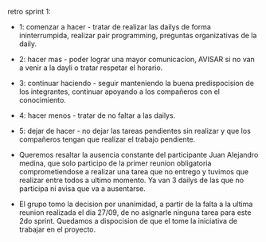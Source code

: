 retro sprint 1:
- 1: comenzar a hacer - tratar de realizar las dailys de forma ininterrumpida, realizar pair programming, preguntas organizativas de la daily.
- 2: hacer mas - poder lograr una mayor comunicacion, AVISAR si no van a venir a la dayli o tratar respetar el horario.
- 3: continuar haciendo - seguir manteniendo la buena predispocision de los integrantes, continuar apoyando a los compañeros con el conocimiento.
- 4: hacer menos - tratar de no faltar a las dailys.
- 5: dejar de hacer - no dejar las tareas pendientes sin realizar y que los compañeros tengan que realizar el trabajo pendiente.

- Queremos resaltar la ausencia constante del participante Juan Alejandro medina, 
que solo participo de la primer reunion obligatoria comprometiendose a realizar una tarea que no entrego y tuvimos que realizar entre todos a ultimo momento. 
Ya van 3 dailys de las que no participa ni avisa que va a ausentarse. 

- El grupo tomo la decision por unanimidad, a partir de la falta a la ultima reunion realizada el dia 27/09, de no asignarle ninguna tarea para este 2do sprint.
Quedamos a dispocision de que el tome la iniciativa de trabajar en el proyecto.
